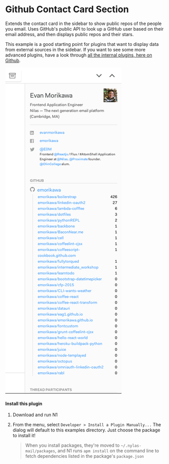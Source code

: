 # Github Contact Card Section

Extends the contact card in the sidebar to show public repos of the people you email.
Uses GitHub's public API to look up a GitHub user based on their email address,
and then displays public repos and their stars.

This example is a good starting point for plugins that want to display data from
external sources in the sidebar. If you want to see some more advanced plugins, have a look through [all the internal plugins, here on Github](https://github.com/nylas/nylas-mail/tree/master/internal_packages).

![](screenshot.png)

#### Install this plugin

1. Download and run N1

2. From the menu, select `Developer > Install a Plugin Manually...`
   The dialog will default to this examples directory. Just choose the
   package to install it!

   > When you install packages, they're moved to `~/.nylas-mail/packages`,
   > and N1 runs `apm install` on the command line to fetch dependencies
   > listed in the package's `package.json`

